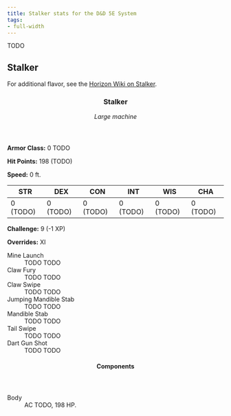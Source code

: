```yaml
---
title: Stalker stats for the D&D 5E System
tags:
- full-width
---
```


TODO

<!-- +template machine stalker dnd5e-npc-stats -->

<h2 class="col-span-all">Stalker</h2>
<p class="col-span-all avoid-break-after">For additional flavor, see the <a href="https://horizon.fandom.com/wiki/Stalker" rel="external">Horizon Wiki on Stalker</a>.</p>
<div class="dnd5e-stat-block stat-block col-span-all">
	<article>
		<header class="name-and-size">
			<h3 class="title"><span class="word" markdown="1">
Stalker
</span></h3>
			<p class="size-and-type"><em>Large machine</em></p>
		</header>
		<section class="ac-hp-speed">
			<p class="ac"><strong>Armor Class:</strong> 0 TODO</p>
			<p class="hp"><strong>Hit Points:</strong> <span class="roll-average">198</span> <span class="roll-dice">(TODO)</span></p>
			<p class="speed"><strong>Speed:</strong> <span class="scalar">0</span> <span class="measure">ft.</span></p>
		</section>
		<table class="stats">
			<thead>
				<tr>
					<th aria-label="Strength">STR</th>
					<th aria-label="Dexterity">DEX</th>
					<th aria-label="Constitution">CON</th>
					<th aria-label="Intelligence">INT</th>
					<th aria-label="Wisdom">WIS</th>
					<th aria-label="Charisma">CHA</th>
				</tr>
			</thead>
			<tbody>
				<tr>
					<td>0 (TODO)</td>
					<td>0 (TODO)</td>
					<td>0 (TODO)</td>
					<td>0 (TODO)</td>
					<td>0 (TODO)</td>
					<td>0 (TODO)</td>
				</tr>
			</tbody>
		</table>
		<section class="additional-stats">
			<p class="challenge"><strong>Challenge:</strong> 9 (-1 XP)</p>
			<p class="overrides"><strong>Overrides:</strong> XI</p>
		</section>
		<section class="non-attacks">
			<dl class="non-attack-list">
				<div class="detailed">
					<dt>Mine Launch</dt>
					<dd markdown="1">
TODO TODO
</dd>
				</div>
				<div class="detailed">
					<dt>Claw Fury</dt>
					<dd markdown="1">
TODO TODO
</dd>
				</div>
				<div class="detailed">
					<dt>Claw Swipe</dt>
					<dd markdown="1">
TODO TODO
</dd>
				</div>
				<div class="detailed">
					<dt>Jumping Mandible Stab</dt>
					<dd markdown="1">
TODO TODO
</dd>
				</div>
				<div class="detailed">
					<dt>Mandible Stab</dt>
					<dd markdown="1">
TODO TODO
</dd>
				</div>
				<div class="detailed">
					<dt>Tail Swipe</dt>
					<dd markdown="1">
TODO TODO
</dd>
				</div>
				<div class="detailed">
					<dt>Dart Gun Shot</dt>
					<dd markdown="1">
TODO TODO
</dd>
				</div>
			</dl>
		</section>
		<section class="components">
			<header><h4>Components</h4></header>
			<dl class="component-list">
				<div class="detailed">
					<dt>Body</dt>
					<dd>AC TODO, 198 HP.</dd>
				</div>
			</dl>
		</section>
	</article>
</div>

<!-- -template machine stalker dnd5e-npc-stats -->
